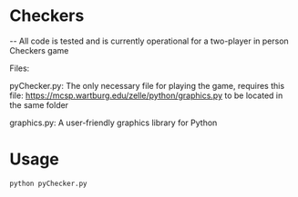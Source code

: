 # Checkers

-- All code is tested and is currently operational for a two-player in person Checkers game

Files:

pyChecker.py: The only necessary file for playing the game, requires this file: <https://mcsp.wartburg.edu/zelle/python/graphics.py> to be located in the same folder

graphics.py: A user-friendly graphics library for Python

# Usage

```
python pyChecker.py
```
